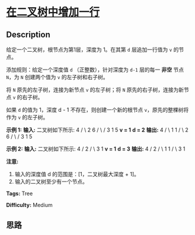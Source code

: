 # [在二叉树中增加一行][title]

## Description

给定一个二叉树，根节点为第1层，深度为 1。在其第 `d` 层追加一行值为 `v` 的节点。

添加规则：给定一个深度值 `d` （正整数），针对深度为 `d-1` 层的每一 **非空** 节点 `N`，为 `N` 创建两个值为 `v`
的左子树和右子树。

将 `N` 原先的左子树，连接为新节点 `v` 的左子树；将 `N` 原先的右子树，连接为新节点 `v` 的右子树。

如果 `d` 的值为 1，深度 d - 1 不存在，则创建一个新的根节点 `v`，原先的整棵树将作为 `v` 的左子树。

**示例 1:**
            **输入:**     二叉树如下所示:           4         /   \        2     6       / \   /       3   1 5           **v = 1**        **d = 2**        **输出:**            4          / \         1   1        /     \       2       6      / \     /      3   1   5           

**示例 2:**
            **输入:**     二叉树如下所示:          4         /           2           / \         3   1            **v = 1**        **d = 3**        **输出:**           4         /           2       / \          1   1     /     \      3       1    

**注意:**

  1. 输入的深度值 d 的范围是：[1，二叉树最大深度 + 1]。
  2. 输入的二叉树至少有一个节点。


**Tags:** Tree

**Difficulty:** Medium

## 思路

[title]: https://leetcode-cn.com/problems/add-one-row-to-tree
